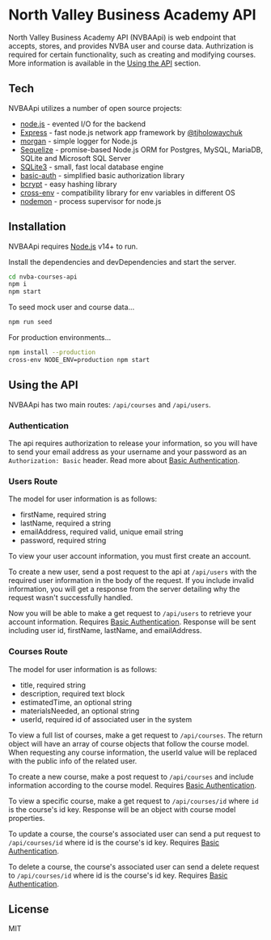 # North Valley Business Academy API

North Valley Business Academy API (NVBAApi) is web endpoint that accepts, stores, and provides NVBA user
and course data. Authrization is required for certain functionality, such as creating and modifying courses. More information is available in the [Using the API](#using-the-api) section.

## Tech

NVBAApi utilizes a number of open source projects:

- [node.js] - evented I/O for the backend
- [Express] - fast node.js network app framework by [@tjholowaychuk]
- [morgan] - simple logger for Node.js
- [Sequelize] - promise-based Node.js ORM for Postgres, MySQL, MariaDB, SQLite and Microsoft SQL Server
- [SQLite3] - small, fast local database engine
- [basic-auth] - simplified basic authorization library
- [bcrypt] - easy hashing library
- [cross-env] - compatibility library for env variables in different OS
- [nodemon] - process supervisor for node.js

## Installation

NVBAApi requires [Node.js](https://nodejs.org/) v14+ to run.

Install the dependencies and devDependencies and start the server.

```sh
cd nvba-courses-api
npm i
npm start
```

To seed mock user and course data...

```sh
npm run seed
```

For production environments...

```sh
npm install --production
cross-env NODE_ENV=production npm start
```

## Using the API

NVBAApi has two main routes: `/api/courses` and `/api/users`.

### Authentication

The api requires authorization to release your information, so you will have to send your email address as your username and your password as an `Authorization: Basic` header. Read more about [Basic Authentication](https://en.wikipedia.org/wiki/Basic_access_authentication).

### Users Route

The model for user information is as follows:

- firstName, required string
- lastName, required a string
- emailAddress, required valid, unique email string
- password, required string

To view your user account information, you must first create an account.

To create a new user, send a post request to the api at `/api/users` with the required user information in the body of the request. If you include invalid information, you will get a response from the server detailing why the request wasn't successfully handled.

Now you will be able to make a get request to `/api/users` to retrieve your account information. Requires [Basic Authentication](#authentication). Response will be sent including user id, firstName, lastName, and emailAddress.

### Courses Route

The model for user information is as follows:

- title, required string
- description, required text block
- estimatedTime, an optional string
- materialsNeeded, an optional string
- userId, required id of associated user in the system

To view a full list of courses, make a get request to `/api/courses`. The return object will have an array of course objects that follow the course model. When requesting any course information, the userId value will be replaced with the public info of the related user.

To create a new course, make a post request to `/api/courses` and include information according to the course model. Requires [Basic Authentication](#authentication).

To view a specific course, make a get request to `/api/courses/id` where `id` is the course's id key. Response will be an object with course model properties.

To update a course, the course's associated user can send a put request to `/api/courses/id` where id is the course's id key. Requires [Basic Authentication](#authentication).

To delete a course, the course's associated user can send a delete request to `/api/courses/id` where id is the course's id key. Requires [Basic Authentication](#authentication).

## License

MIT

[//]: # "These are reference links used in the body of this note and get stripped out when the markdown processor does its job. There is no need to format nicely because it shouldn't be seen. Thanks SO - http://stackoverflow.com/questions/4823468/store-comments-in-markdown-syntax"
[node.js]: https://nodejs.org
[@tjholowaychuk]: https://twitter.com/tjholowaychuk
[express]: https://expressjs.com
[morgan]: https://github.com/expressjs/morgan#readme
[sequelize]: https://sequelize.org/
[sqlite3]: https://www.sqlite.org/index.html
[basic-auth]: https://npmjs.org/package/basic-auth
[bcrypt]: https://npmjs.org/package/bcrypt
[cross-env]: https://npmjs.org/package/cross-env
[nodemon]: https://npmjs.org/package/nodemon
